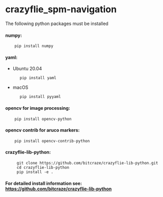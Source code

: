 # crazyflie_spm-navigation
 
 The following python packages must be installed

#### numpy:

        pip install numpy

#### yaml:
- Ubuntu 20.04

         pip install yaml
- macOS

         pip install pyyaml

#### opencv for image processing:

        pip install opencv-python

#### opencv contrib for aruco markers:

        pip install opencv-contrib-python

#### crazyflie-lib-python:

         git clone https://github.com/bitcraze/crazyflie-lib-python.git
         cd crazyflie-lib-python
         pip install -e .
 
#### For detailed install information see: https://github.com/bitcraze/crazyflie-lib-python
        